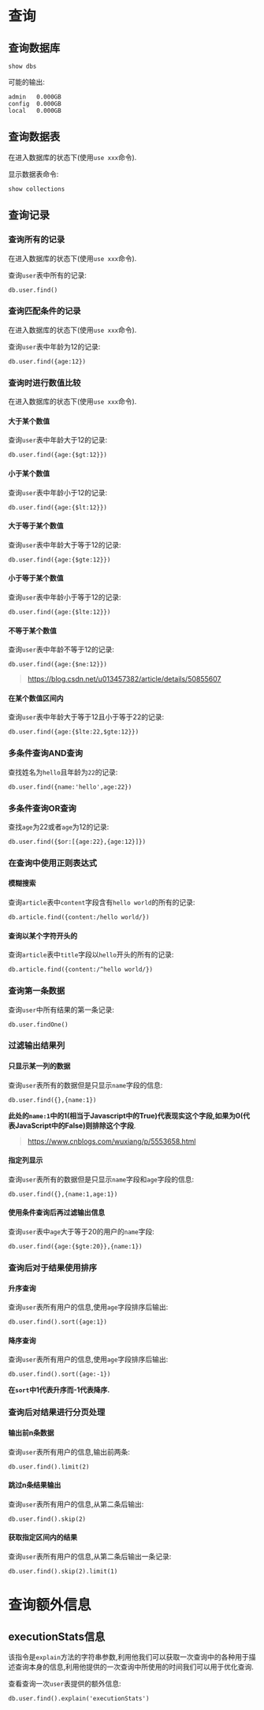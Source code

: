 # 查询

## 查询数据库

```
show dbs
```

可能的输出:
```
admin   0.000GB
config  0.000GB
local   0.000GB
```

## 查询数据表

在进入数据库的状态下(使用`use xxx`命令).

显示数据表命令:
```
show collections
```

## 查询记录

### 查询所有的记录

在进入数据库的状态下(使用`use xxx`命令).

查询`user`表中所有的记录:
```
db.user.find()
```

### 查询匹配条件的记录

在进入数据库的状态下(使用`use xxx`命令).

查询`user`表中年龄为12的记录:
```
db.user.find({age:12})
```

### 查询时进行数值比较

在进入数据库的状态下(使用`use xxx`命令).

#### 大于某个数值

查询`user`表中年龄大于12的记录:

```
db.user.find({age:{$gt:12}})
```

#### 小于某个数值

查询`user`表中年龄小于12的记录:

```
db.user.find({age:{$lt:12}})
```
#### 大于等于某个数值

查询`user`表中年龄大于等于12的记录:

```
db.user.find({age:{$gte:12}})
```
#### 小于等于某个数值

查询`user`表中年龄小于等于12的记录:
```
db.user.find({age:{$lte:12}})
```

#### 不等于某个数值

查询`user`表中年龄不等于12的记录:
```
db.user.find({age:{$ne:12}})
```

> https://blog.csdn.net/u013457382/article/details/50855607

#### 在某个数值区间内

查询`user`表中年龄大于等于12且小于等于22的记录:
```
db.user.find({age:{$lte:22,$gte:12}})
```

### 多条件查询AND查询

查找姓名为`hello`且年龄为`22`的记录:
```
db.user.find({name:'hello',age:22})
```

### 多条件查询OR查询

查找`age`为22或者`age`为12的记录:
```
db.user.find({$or:[{age:22},{age:12}]})
```

### 在查询中使用正则表达式

#### 模糊搜索

查询`article`表中`content`字段含有`hello world`的所有的记录:
```
db.article.find({content:/hello world/})
```

#### 查询以某个字符开头的

查询`article`表中`title`字段以`hello`开头的所有的记录:
```
db.article.find({content:/^hello world/})
```

### 查询第一条数据

查询`user`中所有结果的第一条记录:
```
db.user.findOne()
```

### 过滤输出结果列

#### 只显示某一列的数据

查询`user`表所有的数据但是只显示`name`字段的信息:
```
db.user.find({},{name:1})
```
__此处的`name:1`中的1(相当于Javascript中的True)代表现实这个字段,如果为0(代表JavaScript中的False)则排除这个字段__.

> https://www.cnblogs.com/wuxiang/p/5553658.html

#### 指定列显示

查询`user`表所有的数据但是只显示`name`字段和`age`字段的信息:
```
db.user.find({},{name:1,age:1})
```

#### 使用条件查询后再过滤输出信息

查询`user`表中`age`大于等于20的用户的`name`字段:
```
db.user.find({age:{$gte:20}},{name:1})
```



### 查询后对于结果使用排序

#### 升序查询

查询`user`表所有用户的信息,使用`age`字段排序后输出:
```
db.user.find().sort({age:1})
```
#### 降序查询

查询`user`表所有用户的信息,使用`age`字段排序后输出:
```
db.user.find().sort({age:-1})
```

__在`sort`中1代表升序而-1代表降序.__


### 查询后对结果进行分页处理

#### 输出前n条数据

查询`user`表所有用户的信息,输出前两条:
```
db.user.find().limit(2)
```

#### 跳过n条结果输出

查询`user`表所有用户的信息,从第二条后输出:
```
db.user.find().skip(2)
```

#### 获取指定区间内的结果

查询`user`表所有用户的信息,从第二条后输出一条记录:
```
db.user.find().skip(2).limit(1)
```

# 查询额外信息

## executionStats信息

该指令是`explain`方法的字符串参数,利用他我们可以获取一次查询中的各种用于描述查询本身的信息,利用他提供的一次查询中所使用的时间我们可以用于优化查询.

查看查询一次`user`表提供的额外信息:
```
db.user.find().explain('executionStats')
```
